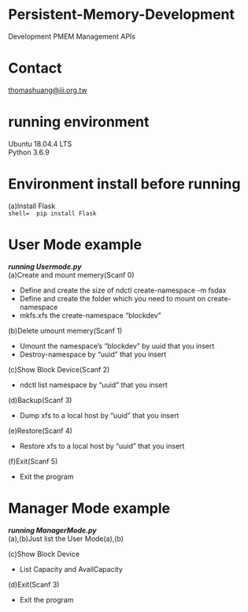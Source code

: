 # Persistent-Memory-Development
Development PMEM Management APIs
# Contact
thomashuang@iii.org.tw
# running environment
Ubuntu 18.04.4 LTS  
Python 3.6.9
# Environment install before running
(a)Install Flask    
    ```shell= 
    pip install Flask
    ```
# User Mode example
***running Usermode.py***  
(a)Create and mount memery(Scanf 0)  
- Define and create the size of ndctl create-namespace -m fsdax  
- Define and create the folder which you need to mount on create-namespace  
- mkfs.xfs the create-namespace “blockdev”

(b)Delete umount memery(Scanf 1)  
- Umount the namespace’s “blockdev” by uuid that you insert  
- Destroy-namespace by “uuid” that you insert

(c)Show Block Device(Scanf 2)  
- ndctl list namespace by “uuid” that you insert

(d)Backup(Scanf 3)  
- Dump xfs to a local host by “uuid” that you insert

(e)Restore(Scanf 4)  
- Restore xfs to a local host by “uuid” that you insert

(f)Exit(Scanf 5)  
- Exit the program

#  Manager Mode example
***running ManagerMode.py***  
(a),(b)Just list the User Mode(a),(b)  

(c)Show Block Device  
- List Capacity and AvailCapacity  

(d)Exit(Scanf 3)  
- Exit the program


